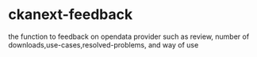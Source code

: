 # ckanext-feedback
the function to feedback on opendata provider such as review, number of downloads,use-cases,resolved-problems, and way of use
